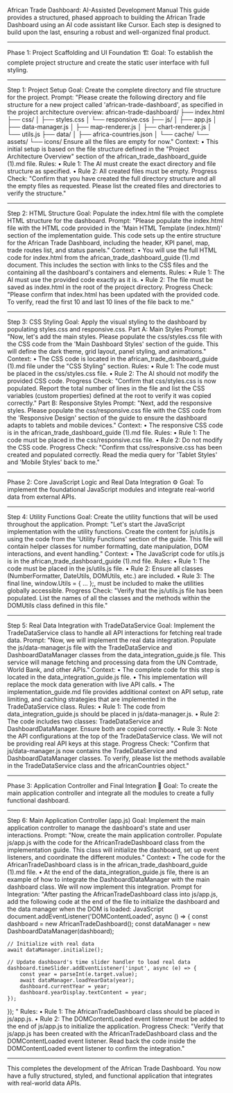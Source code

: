 African Trade Dashboard: AI-Assisted Development Manual
This guide provides a structured, phased approach to building the African Trade Dashboard using an AI code assistant like Cursor. Each step is designed to build upon the last, ensuring a robust and well-organized final product.
________________________________________
Phase 1: Project Scaffolding and UI Foundation 🏗️
Goal: To establish the complete project structure and create the static user interface with full styling.
________________________________________
Step 1: Project Setup
Goal: Create the complete directory and file structure for the project.
Prompt:
"Please create the following directory and file structure for a new project called 'african-trade-dashboard', as specified in the project architecture overview:
african-trade-dashboard/
├── index.html
├── css/
│   ├── styles.css
│   └── responsive.css
├── js/
│   ├── app.js
│   ├── data-manager.js
│   ├── map-renderer.js
│   ├── chart-renderer.js
│   └── utils.js
├── data/
│   ├── africa-countries.json
│   └── cache/
└── assets/
    └── icons/
Ensure all the files are empty for now."
Context:
•	This initial setup is based on the file structure defined in the "Project Architecture Overview" section of the african_trade_dashboard_guide (1).md file.
Rules:
•	Rule 1: The AI must create the exact directory and file structure as specified.
•	Rule 2: All created files must be empty.
Progress Check:
"Confirm that you have created the full directory structure and all the empty files as requested. Please list the created files and directories to verify the structure."
________________________________________
Step 2: HTML Structure
Goal: Populate the index.html file with the complete HTML structure for the dashboard.
Prompt:
"Please populate the index.html file with the HTML code provided in the 'Main HTML Template (index.html)' section of the implementation guide. This code sets up the entire structure for the African Trade Dashboard, including the header, KPI panel, map, trade routes list, and status panels."
Context:
•	You will use the full HTML code for index.html from the african_trade_dashboard_guide (1).md document. This includes the <head> section with links to the CSS files and the <body> containing all the dashboard's containers and elements.
Rules:
•	Rule 1: The AI must use the provided code exactly as it is.
•	Rule 2: The file must be saved as index.html in the root of the project directory.
Progress Check:
"Please confirm that index.html has been updated with the provided code. To verify, read the first 10 and last 10 lines of the file back to me."
________________________________________
Step 3: CSS Styling
Goal: Apply the visual styling to the dashboard by populating styles.css and responsive.css.
Part A: Main Styles
Prompt:
"Now, let's add the main styles. Please populate the css/styles.css file with the CSS code from the 'Main Dashboard Styles' section of the guide. This will define the dark theme, grid layout, panel styling, and animations."
Context:
•	The CSS code is located in the african_trade_dashboard_guide (1).md file under the "CSS Styling" section.
Rules:
•	Rule 1: The code must be placed in the css/styles.css file.
•	Rule 2: The AI should not modify the provided CSS code.
Progress Check:
"Confirm that css/styles.css is now populated. Report the total number of lines in the file and list the CSS variables (custom properties) defined at the root to verify it was copied correctly."
Part B: Responsive Styles
Prompt:
"Next, add the responsive styles. Please populate the css/responsive.css file with the CSS code from the 'Responsive Design' section of the guide to ensure the dashboard adapts to tablets and mobile devices."
Context:
•	The responsive CSS code is in the african_trade_dashboard_guide (1).md file.
Rules:
•	Rule 1: The code must be placed in the css/responsive.css file.
•	Rule 2: Do not modify the CSS code.
Progress Check:
"Confirm that css/responsive.css has been created and populated correctly. Read the media query for 'Tablet Styles' and 'Mobile Styles' back to me."
________________________________________
Phase 2: Core JavaScript Logic and Real Data Integration ⚙️
Goal: To implement the foundational JavaScript modules and integrate real-world data from external APIs.
________________________________________
Step 4: Utility Functions
Goal: Create the utility functions that will be used throughout the application.
Prompt:
"Let's start the JavaScript implementation with the utility functions. Create the content for js/utils.js using the code from the 'Utility Functions' section of the guide. This file will contain helper classes for number formatting, date manipulation, DOM interactions, and event handling."
Context:
•	The JavaScript code for utils.js is in the african_trade_dashboard_guide (1).md file.
Rules:
•	Rule 1: The code must be placed in the js/utils.js file.
•	Rule 2: Ensure all classes (NumberFormatter, DateUtils, DOMUtils, etc.) are included.
•	Rule 3: The final line, window.Utils = { ... };, must be included to make the utilities globally accessible.
Progress Check:
"Verify that the js/utils.js file has been populated. List the names of all the classes and the methods within the DOMUtils class defined in this file."
________________________________________
Step 5: Real Data Integration with TradeDataService
Goal: Implement the TradeDataService class to handle all API interactions for fetching real trade data.
Prompt:
"Now, we will implement the real data integration. Populate the js/data-manager.js file with the TradeDataService and DashboardDataManager classes from the data_integration_guide.js file. This service will manage fetching and processing data from the UN Comtrade, World Bank, and other APIs."
Context:
•	The complete code for this step is located in the data_integration_guide.js file.
•	This implementation will replace the mock data generation with live API calls.
•	The implementation_guide.md file provides additional context on API setup, rate limiting, and caching strategies that are implemented in the TradeDataService class.
Rules:
•	Rule 1: The code from data_integration_guide.js should be placed in js/data-manager.js.
•	Rule 2: The code includes two classes: TradeDataService and DashboardDataManager. Ensure both are copied correctly.
•	Rule 3: Note the API configurations at the top of the TradeDataService class. We will not be providing real API keys at this stage.
Progress Check:
"Confirm that js/data-manager.js now contains the TradeDataService and DashboardDataManager classes. To verify, please list the methods available in the TradeDataService class and the africanCountries object."
________________________________________
Phase 3: Application Controller and Final Integration 🚀
Goal: To create the main application controller and integrate all the modules to create a fully functional dashboard.
________________________________________
Step 6: Main Application Controller (app.js)
Goal: Implement the main application controller to manage the dashboard's state and user interactions.
Prompt:
"Now, create the main application controller. Populate js/app.js with the code for the AfricanTradeDashboard class from the implementation guide. This class will initialize the dashboard, set up event listeners, and coordinate the different modules."
Context:
•	The code for the AfricanTradeDashboard class is in the african_trade_dashboard_guide (1).md file.
•	At the end of the data_integration_guide.js file, there is an example of how to integrate the DashboardDataManager with the main dashboard class. We will now implement this integration.
Prompt for Integration:
"After pasting the AfricanTradeDashboard class into js/app.js, add the following code at the end of the file to initialize the dashboard and the data manager when the DOM is loaded:
JavaScript
document.addEventListener('DOMContentLoaded', async () => {
    const dashboard = new AfricanTradeDashboard();
    const dataManager = new DashboardDataManager(dashboard);
    
    // Initialize with real data
    await dataManager.initialize();
    
    // Update dashboard's time slider handler to load real data
    dashboard.timeSlider.addEventListener('input', async (e) => {
        const year = parseInt(e.target.value);
        await dataManager.loadYearData(year);
        dashboard.currentYear = year;
        dashboard.yearDisplay.textContent = year;
    });
});
"
Rules:
•	Rule 1: The AfricanTradeDashboard class should be placed in js/app.js.
•	Rule 2: The DOMContentLoaded event listener must be added to the end of js/app.js to initialize the application.
Progress Check:
"Verify that js/app.js has been created with the AfricanTradeDashboard class and the DOMContentLoaded event listener. Read back the code inside the DOMContentLoaded event listener to confirm the integration."
________________________________________
This completes the development of the African Trade Dashboard. You now have a fully structured, styled, and functional application that integrates with real-world data APIs.

